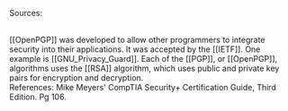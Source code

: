 Sources:

\
[[OpenPGP]] was developed to allow other programmers to integrate security into their applications. It was accepted by the [[IETF]]. One example is [[GNU_Privacy_Guard]]. Each of the [[PGP]], or [[OpenPGP]], algorithms uses the [[RSA]] algorithm, which uses public and private key pairs for encryption and decryption.
\
References:
Mike Meyers' CompTIA Security+ Certification Guide, Third Edition. Pg 106.
